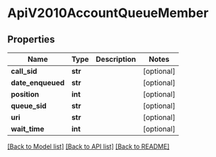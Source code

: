 # ApiV2010AccountQueueMember

## Properties
Name | Type | Description | Notes
------------ | ------------- | ------------- | -------------
**call_sid** | **str** |  | [optional] 
**date_enqueued** | **str** |  | [optional] 
**position** | **int** |  | [optional] 
**queue_sid** | **str** |  | [optional] 
**uri** | **str** |  | [optional] 
**wait_time** | **int** |  | [optional] 

[[Back to Model list]](../README.md#documentation-for-models) [[Back to API list]](../README.md#documentation-for-api-endpoints) [[Back to README]](../README.md)


